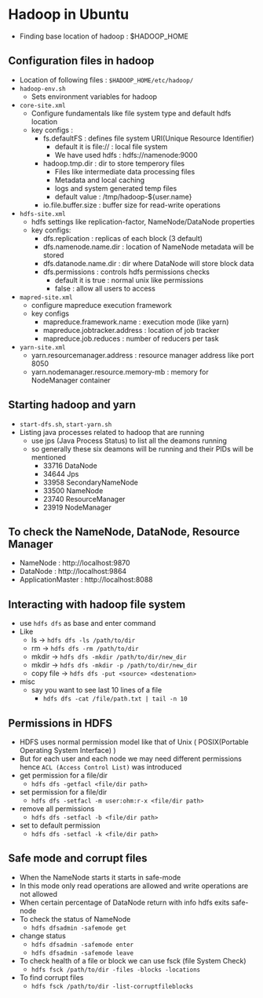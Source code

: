 # Hadoop in Ubuntu

- Finding base location of hadoop : $HADOOP_HOME

## Configuration files in hadoop
- Location of following files : `$HADOOP_HOME/etc/hadoop/`
- `hadoop-env.sh`
  - Sets environment variables for hadoop
- `core-site.xml`
  - Configure fundamentals like file system type and default hdfs location
  - key configs :
    - fs.defaultFS : defines file system URI(Unique Resource Identifier)
      - default it is file:// : local file system
      - We have used hdfs : hdfs://namenode:9000
    - hadoop.tmp.dir : dir to store temperory files
      - Files like intermediate data processing files
      - Metadata and local caching
      - logs and system generated temp files
      - default value :  /tmp/hadoop-${user.name}
    - io.file.buffer.size : buffer size for read-write operations
- `hdfs-site.xml`
  - hdfs settings like replication-factor, NameNode/DataNode properties
  - key configs:
    - dfs.replication : replicas of each block (3 default)
    - dfs.namenode.name.dir : location of NameNode metadata will be stored
    - dfs.datanode.name.dir : dir where DataNode will store block data
    - dfs.permissions : controls hdfs permissions checks
      - default it is true : normal unix like permissions
      - false : allow all users to access
- `mapred-site.xml`
  - configure mapreduce execution framework
  - key configs
    - mapreduce.framework.name : execution mode (like yarn)
    - mapreduce.jobtracker.address : location of job tracker
    - mapreduce.job.reduces : number of reducers per task
- `yarn-site.xml`
  - yarn.resourcemanager.address : resource manager address like port 8050
  - yarn.nodemanager.resource.memory-mb : memory for NodeManager container

## Starting hadoop and yarn 
- `start-dfs.sh`, `start-yarn.sh`
- Listing java processes related to hadoop that are running
  - use jps (Java Process Status) to list all the deamons running
  - so generally these six deamons will be running and their PIDs will be mentioned
    - 33716 DataNode
    - 34644 Jps
    - 33958 SecondaryNameNode
    - 33500 NameNode
    - 23740 ResourceManager
    - 23919 NodeManager
   
## To check the NameNode, DataNode, Resource Manager
- NameNode : http://localhost:9870
- DataNode : http://localhost:9864
- ApplicationMaster : http://localhost:8088

## Interacting with hadoop file system
- use `hdfs dfs` as base and enter command
- Like
  - ls -> `hdfs dfs -ls /path/to/dir`
  - rm -> `hdfs dfs -rm /path/to/dir`
  - mkdir -> `hdfs dfs -mkdir /path/to/dir/new_dir`
  - mkdir -> `hdfs dfs -mkdir -p /path/to/dir/new_dir`
  - copy file -> `hdfs dfs -put <source> <destenation>`
- misc
  - say you want to see last 10 lines of a file
    - `hdfs dfs -cat /file/path.txt | tail -n 10`

## Permissions in HDFS
- HDFS uses normal permission model like that of Unix ( POSIX(Portable Operating System Interface) )
- But for each user and each node we may need different permissions hence `ACL (Access Control List)` was introduced
- get permission for a file/dir
  - `hdfs dfs -getfacl <file/dir path>`
- set permission for a file/dir
  - `hdfs dfs -setfacl -m user:ohm:r-x <file/dir path>`
- remove all permissions
  - `hdfs dfs -setfacl -b <file/dir path>`
- set to default permission
  - `hdfs dfs -setfacl -k <file/dir path>`
 
## Safe mode and corrupt files
- When the NameNode starts it starts in safe-mode
- In this mode only read operations are allowed and write operations are not allowed
- When certain percentage of DataNode return with info hdfs exits safe-node
- To check the status of NameNode
  - `hdfs dfsadmin -safemode get`
- change status
  - `hdfs dfsadmin -safemode enter`
  - `hdfs dfsadmin -safemode leave`
- To check health of a file or block we can use fsck (file System Check)
  - `hdfs fsck /path/to/dir -files -blocks -locations`
- To find corrupt files
  - `hdfs fsck /path/to/dir -list-corruptfileblocks`

